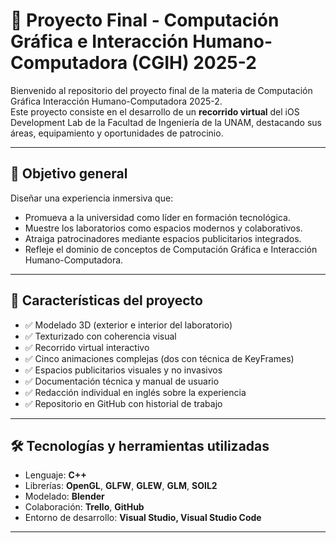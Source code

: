 # 🧠 Proyecto Final - Computación Gráfica e Interacción Humano-Computadora (CGIH) 2025-2

Bienvenido al repositorio del proyecto final de la materia de Computación Gráfica Interacción Humano-Computadora 2025-2.  
Este proyecto consiste en el desarrollo de un **recorrido virtual** del iOS Development Lab de la Facultad de Ingeniería de la UNAM, destacando sus áreas, equipamiento y oportunidades de patrocinio.

---

## 🎯 Objetivo general

Diseñar una experiencia inmersiva que:

- Promueva a la universidad como líder en formación tecnológica.
- Muestre los laboratorios como espacios modernos y colaborativos.
- Atraiga patrocinadores mediante espacios publicitarios integrados.
- Refleje el dominio de conceptos de Computación Gráfica e Interacción Humano-Computadora.

---

## 🧩 Características del proyecto

- ✅ Modelado 3D (exterior e interior del laboratorio)
- ✅ Texturizado con coherencia visual
- ✅ Recorrido virtual interactivo
- ✅ Cinco animaciones complejas (dos con técnica de KeyFrames)
- ✅ Espacios publicitarios visuales y no invasivos
- ✅ Documentación técnica y manual de usuario
- ✅ Redacción individual en inglés sobre la experiencia
- ✅ Repositorio en GitHub con historial de trabajo

---

## 🛠 Tecnologías y herramientas utilizadas

- Lenguaje: **C++**
- Librerías: **OpenGL**, **GLFW**, **GLEW**, **GLM**, **SOIL2**
- Modelado: **Blender**
- Colaboración: **Trello**, **GitHub**
- Entorno de desarrollo: **Visual Studio, Visual Studio Code**

---
